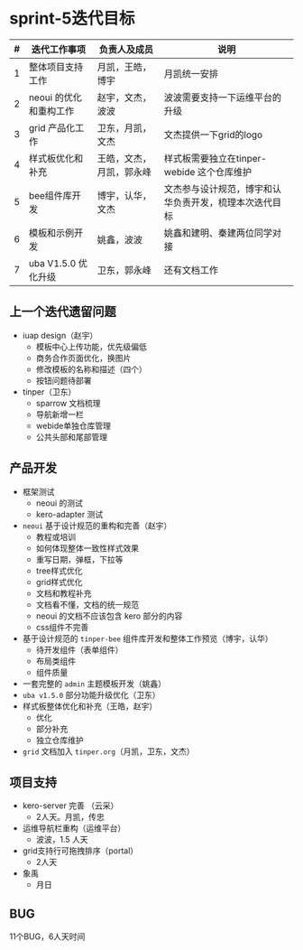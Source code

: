 # sprint-5迭代目标

| # | 迭代工作事项 | 负责人及成员 | 说明 |
| --- | --- | --- | --- |
| 1 | 整体项目支持工作 | 月凯，王皓，博宇 | 月凯统一安排 |
| 2 | neoui 的优化和重构工作 | 赵宇，文杰，波波 | 波波需要支持一下运维平台的升级 |
| 3 | grid 产品化工作 | 卫东，月凯，文杰 | 文杰提供一下grid的logo |
| 4 | 样式板优化和补充 | 王皓，文杰，月凯，郭永峰 | 样式板需要独立在tinper-webide 这个仓库维护 |
| 5 | bee组件库开发 | 博宇，认华，文杰| 文杰参与设计规范，博宇和认华负责开发，梳理本次迭代目标 |
| 6 | 模板和示例开发 | 姚鑫，波波 | 姚鑫和建明、秦建两位同学对接 |
| 7 | uba V1.5.0 优化升级 | 卫东，郭永峰 | 还有文档工作 |

## 上一个迭代遗留问题

- iuap design（赵宇）
	- 模板中心上传功能，优先级偏低
	- 商务合作页面优化，换图片
	- 修改模板的名称和描述（四个）
	- 按钮问题待部署
- tinper（卫东）
	- sparrow 文档梳理
	- 导航新增一栏
	- webide单独仓库管理
	- 公共头部和尾部管理

## 产品开发

* 框架测试
	* neoui 的测试 
	* kero-adapter 测试
* `neoui` 基于设计规范的重构和完善（赵宇）
	* 教程或培训
	* 如何体现整体一致性样式效果
	* 重写日期，弹框，下拉等
	* tree样式优化
	* grid样式优化
	* 文档和教程补充
	* 文档看不懂，文档的统一规范
	* neoui 的文档不应该包含 kero 部分的内容
	* css组件不完善
* 基于设计规范的 `tinper-bee` 组件库开发和整体工作预览（博宇，认华）
	* 待开发组件（表单组件）
	* 布局类组件
	* 组件质量
* 一套完整的 `admin` 主题模板开发（姚鑫）
* `uba v1.5.0` 部分功能升级优化（卫东）
* 样式板整体优化和补充（王皓，赵宇）
	* 优化
	* 部分补充
	* 独立仓库维护
* `grid` 文档加入 `tinper.org`（月凯，卫东，文杰）

## 项目支持

* kero-server 完善 （云采）
	* 2人天。月凯，传忠
* 运维导航栏重构（运维平台）
	* 波波，1.5 人天
* grid支持行可拖拽排序（portal）
	* 2人天
* 象禹
	* 月日

## BUG

11个BUG，6人天时间
